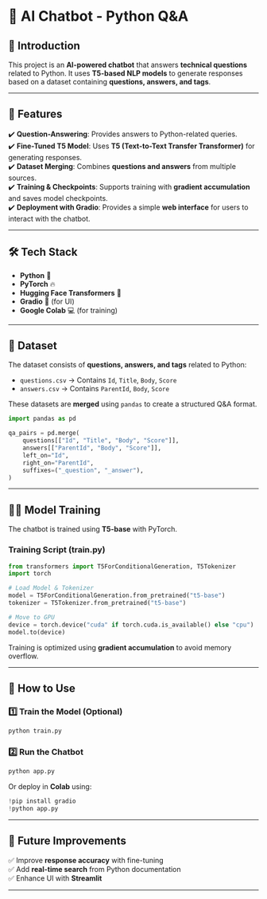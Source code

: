 # 📜 AI Chatbot - Python Q&A  

## 🚀 Introduction  
This project is an **AI-powered chatbot** that answers **technical questions** related to Python. It uses **T5-based NLP models** to generate responses based on a dataset containing **questions, answers, and tags**.  

---

## 📌 Features  
✔️ **Question-Answering**: Provides answers to Python-related queries.  
✔️ **Fine-Tuned T5 Model**: Uses **T5 (Text-to-Text Transfer Transformer)** for generating responses.  
✔️ **Dataset Merging**: Combines **questions and answers** from multiple sources.  
✔️ **Training & Checkpoints**: Supports training with **gradient accumulation** and saves model checkpoints.  
✔️ **Deployment with Gradio**: Provides a simple **web interface** for users to interact with the chatbot.  

---

## 🛠️ Tech Stack  
- **Python** 🐍  
- **PyTorch** 🔥  
- **Hugging Face Transformers** 🤗  
- **Gradio** 🎨 (for UI)  
- **Google Colab** 💻 (for training)  

---

## 📂 Dataset  
The dataset consists of **questions, answers, and tags** related to Python:  
- `questions.csv` → Contains `Id`, `Title`, `Body`, `Score`  
- `answers.csv` → Contains `ParentId`, `Body`, `Score`  

These datasets are **merged** using `pandas` to create a structured Q&A format.

```python
import pandas as pd

qa_pairs = pd.merge(
    questions[["Id", "Title", "Body", "Score"]],
    answers[["ParentId", "Body", "Score"]],
    left_on="Id",
    right_on="ParentId",
    suffixes=("_question", "_answer"),
)
```

---

## 🏋️‍♂️ Model Training  
The chatbot is trained using **T5-base** with PyTorch.  
### **Training Script (train.py)**  
```python
from transformers import T5ForConditionalGeneration, T5Tokenizer
import torch

# Load Model & Tokenizer
model = T5ForConditionalGeneration.from_pretrained("t5-base")
tokenizer = T5Tokenizer.from_pretrained("t5-base")

# Move to GPU
device = torch.device("cuda" if torch.cuda.is_available() else "cpu")
model.to(device)
```
Training is optimized using **gradient accumulation** to avoid memory overflow.

---


## 🚀 How to Use  
### **1️⃣ Train the Model (Optional)**
```bash
python train.py
```
### **2️⃣ Run the Chatbot**
```bash
python app.py
```
Or deploy in **Colab** using:
```python
!pip install gradio
!python app.py
```

---

## 📌 Future Improvements  
✅ Improve **response accuracy** with fine-tuning  
✅ Add **real-time search** from Python documentation  
✅ Enhance UI with **Streamlit**  

---


